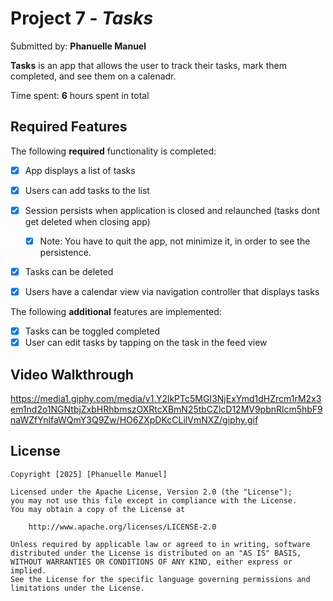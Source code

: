 # Project 7 - *Tasks*

Submitted by: **Phanuelle Manuel**

**Tasks** is an app that allows the user to track their tasks, mark them completed, and see them on a calenadr.

Time spent: **6** hours spent in total

## Required Features

The following **required** functionality is completed:

- [x] App displays a list of tasks
- [x] Users can add tasks to the list
- [x] Session persists when application is closed and relaunched (tasks dont get deleted when closing app) 
  - [x] Note: You have to quit the app, not minimize it, in order to see the persistence.
- [x] Tasks can be deleted
- [x] Users have a calendar view via navigation controller that displays tasks	


The following **additional** features are implemented:

- [x] Tasks can be toggled completed
- [x] User can edit tasks by tapping on the task in the feed view

## Video Walkthrough

https://media1.giphy.com/media/v1.Y2lkPTc5MGI3NjExYmd1dHZrcm1rM2x3em1nd2o1NGNtbjZxbHRhbmszOXRtcXBmN25tbCZlcD12MV9pbnRlcm5hbF9naWZfYnlfaWQmY3Q9Zw/HO6ZXpDKcCLilVmNXZ/giphy.gif

## License

    Copyright [2025] [Phanuelle Manuel]

    Licensed under the Apache License, Version 2.0 (the "License");
    you may not use this file except in compliance with the License.
    You may obtain a copy of the License at

        http://www.apache.org/licenses/LICENSE-2.0

    Unless required by applicable law or agreed to in writing, software
    distributed under the License is distributed on an "AS IS" BASIS,
    WITHOUT WARRANTIES OR CONDITIONS OF ANY KIND, either express or implied.
    See the License for the specific language governing permissions and
    limitations under the License.
